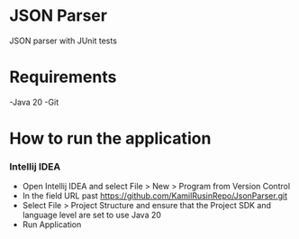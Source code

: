 # JSON Parser
JSON parser with JUnit tests

# Requirements
-Java 20
-Git

# How to run the application
### Intellij IDEA
- Open Intellij IDEA and select File > New > Program from Version Control
- In the field URL past https://github.com/KamilRusinRepo/JsonParser.git
- Select File > Project Structure and ensure that the Project SDK and language level are set to use Java 20
- Run Application 
